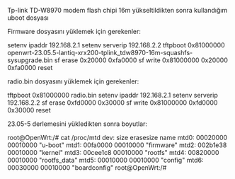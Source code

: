Tp-link TD-W8970 modem flash chipi 16m yükseltildikten sonra kullandığım uboot dosyası

Firmware dosyasını yüklemek için gerekenler:

setenv ipaddr 192.168.2.1
setenv serverip 192.168.2.2
tftpboot 0x81000000 openwrt-23.05.5-lantiq-xrx200-tplink_tdw8970-16m-squashfs-sysupgrade.bin
sf erase 0x20000 0xfa0000
sf write 0x81000000 0x20000 0xfa0000
reset

radio.bin dosyasını yüklemek için gerekenler:

tftpboot 0x81000000 radio.bin
setenv ipaddr 192.168.2.1
setenv serverip 192.168.2.2
sf erase 0xfd0000 0x30000
sf write 0x81000000 0xfd0000 0x30000
reset

23.05-5 derlemesini yükledikten sonra boyutlar:

root@OpenWrt:/# cat /proc/mtd
dev:    size   erasesize  name
mtd0: 00020000 00010000 "u-boot"
mtd1: 00fa0000 00010000 "firmware"
mtd2: 002b1e38 00010000 "kernel"
mtd3: 00cee1c8 00010000 "rootfs"
mtd4: 00820000 00010000 "rootfs_data"
mtd5: 00010000 00010000 "config"
mtd6: 00030000 00010000 "boardconfig"
root@OpenWrt:/#

